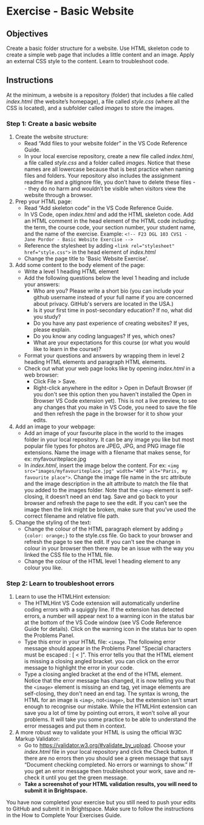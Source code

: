 # Exercise - Basic Website

## Objectives
Create a basic folder structure for a website. Use HTML skeleton code to create a simple web page that includes a little content and an image. Apply an external CSS style to the content. Learn to troubleshoot code.
## Instructions
At the minimum, a website is a repository (folder) that includes a file called *index.html* (the website’s homepage), a file called *style.css* (where all the CSS is located), and a subfolder called *images* to store the images. 
### Step 1: Create a basic website
1. Create the website structure:
    * Read “Add files to your website folder” in the VS Code Reference Guide. 
    * In your local exercise repository, create a new file called *index.html*, a file called *style.css* and a folder called *images*. Notice that these names are all lowercase because that is best practice when naming files and folders. Your repository also includes the assignment readme file and a gitignore file, you don’t have to delete these files -- they do no harm and wouldn’t be visible when visitors view the website through a browser.
2. Prep your HTML page:
    * Read “Add skeleton code” in the VS Code Reference Guide. 
    * In VS Code, open *index.html* and add the HTML skeleton code. Add an HTML comment in the head element of the HTML code including: the term, the course code, your section number, your student name, and the name of the exercise. Example:
`<!-- F23 DGL 103 CVS1 - Jane Pordor - Basic Website Exercise -->`
    * Reference the stylesheet by adding `<link rel="stylesheet" href="style.css">` in the head element of *index.html*
    * Change the page title to 'Basic Website Exercise'.
5. Add some content to the body element of the page:
    * Write a level 1 heading HTML element
    * Add the following questions below the level 1 heading and include your answers:
        * Who are you? Please write a short bio (you can include your github username instead of your full name if you are concerned about privacy. GitHub's servers are located in the USA.)
        * Is it your first time in post-secondary education? If no, what did you study?
        * Do you have any past experience of creating websites? If yes, please explain.
        * Do you know any coding languages? If yes, which ones?
        * What are your expectations for this course (or what you would like to learn in the course)? 
    * Format your questions and answers by wrapping them in level 2 heading HTML elements and paragraph HTML elements. 
    * Check out what your web page looks like by opening *index.html* in a web browser: 
        * Click File > Save.
        * Right-click anywhere in the editor > Open in Default Browser (if you don't see this option then you haven't installed the Open in Browser VS Code extension yet). This is not a live preview, to see any changes that you make in VS Code, you need to save the file and then refresh the page in the browser for it to show your edits. 
6. Add an image to your webpage: 
    * Add an image of your favourite place in the world to the images folder in your local repository. It can be any image you like but most popular file types for photos are JPEG, JPG, and PNG image file extensions. Name the image with a filename that makes sense, for ex: myfavouriteplace.jpg
    * In *index.html*, insert the image below the content. For ex: `<img src="images/myfavouriteplace.jpg" width="400" alt="Paris, my favourite place">`. Change the image file name in the src attribute and the image description in the alt attribute to match the file that you added to the images folder. Note that the `<img>` element is self-closing, it doesn’t need an end tag. Save and go back to your browser and refresh the page to see the edit. If you can’t see the image then the link might be broken, make sure that you’ve used the correct filename and relative file path.
5. Change the styling of the text:
    * Change the colour of the HTML paragraph element by adding `p {color: orange;}` to the style.css file. Go back to your browser and refresh the page to see the edit. If you can't see the change in colour in your browser then there may be an issue with the way you linked the CSS file to the HTML file.
    * Change the colour of the HTML level 1 heading element to any colour you like.

### Step 2: Learn to troubleshoot errors
1. Learn to use the HTMLHint extension:
    * The HTMLHint VS Code extension will automatically underline coding errors with a squiggly line. If the extension has detected errors, a number will appear next to a warning icon in the status bar at the bottom of the VS Code window (see VS Code Reference Guide for details). Click on the warning icon in the status bar to open the Problems Panel. 
    * Type this error in your HTML file: `<image`. The following error message should appear in the Problems Panel "Special characters must be escaped : [ < ]". This error tells you that the HTML element is missing a closing angled bracket. you can click on the error message to highlight the error in your code. 
    * Type a closing angled bracket at the end of the HTML element. Notice that the error message has changed, it is now telling you that the `<image>` element is missing an end tag, yet image elements are self-closing, they don't need an end tag. The syntax is wrong, the HTML for an image is `<img>`, not`<image>`, but the extension isn't smart enough to recognise our mistake. While the HTMLHint extension can save you a lot of time by pointing out errors, it won't solve all your problems. It will take you some practice to be able to understand the error messages and put them in context. 
2. A more robust way to validate your HTML is using the official W3C Markup Validator: 
    * Go to https://validator.w3.org/#validate_by_upload. Choose your *index.html* file in your local repository and click the Check button. If there are no errors then you should see a green message that says “Document checking completed. No errors or warnings to show.” If you get an error message then troubleshoot your work, save and re-check it until you get the green message.
    * **Take a screenshot of your HTML validation results, you will need to submit it in Brightspace.**

You have now completed your exercise but you still need to push your edits to GitHub and submit it in Brightspace. Make sure to follow the instructions in the How to Complete Your Exercises Guide.
